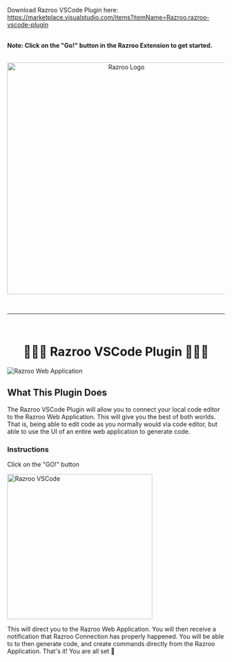 Download Razroo VSCode Plugin here: https://marketplace.visualstudio.com/items?itemName=Razroo.razroo-vscode-plugin

<br>
<b>Note: Click on the "Go!" button in the Razroo Extension to get started.</b>
<br>
<br>
<p align="center">
  <img alt="Razroo Logo" src="https://assets.razroo.com/Razroo_6_18e473f9be.png" width="536"/>
</p>
<br>
<hr>
<br>

<h1 align="center">
  🚀🚀🚀 Razroo VSCode Plugin 🚀🚀🚀
</h1>

![Razroo Web Application](https://assets.razroo.com/razroo_homepage_screenshot_b0041c7e87.png)


## What This Plugin Does

The Razroo VSCode Plugin will allow you to connect your local code editor to the Razroo Web Application. This will give you the best of both worlds. That is, being able to edit code as you normally would via code editor, but able to use the UI of an entire web application to generate code.

### Instructions

Click on the "GO!" button

<p>
  <img alt="Razroo VSCode" src="https://assets.razroo.com/razroo_vscode_plugin_db2adebd1e.png" width="336"/>
</p>

This will direct you to the Razroo Web Application. You will then receive a notification that Razroo Connection has properly happened. You will be able to to then generate code, and create commands directly from the Razroo Application. That's it! You are all set 🙂
